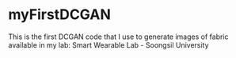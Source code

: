 # myFirstDCGAN
This is the first DCGAN code that I use to generate images of fabric available in my lab: Smart Wearable Lab - Soongsil University

